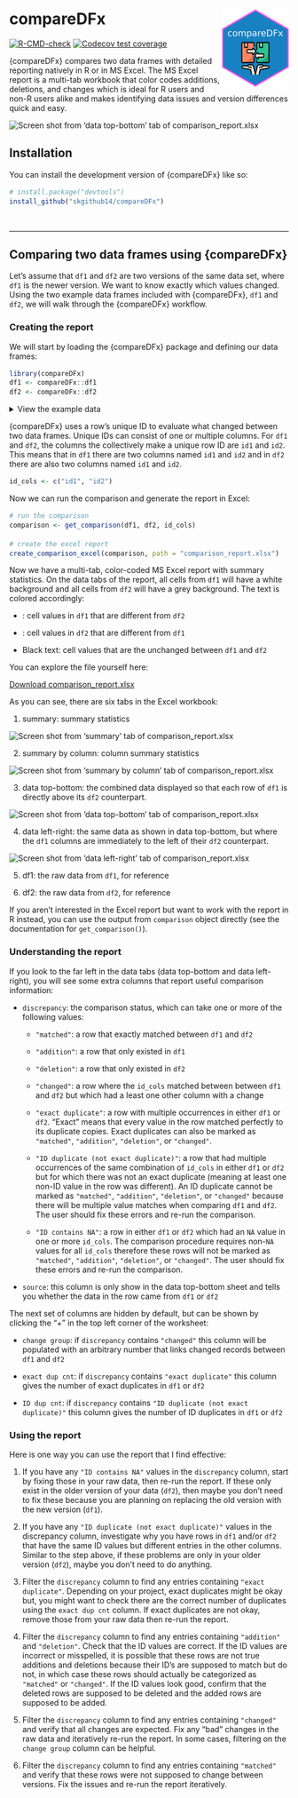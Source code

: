 
<!-- README.md is generated from README.Rmd. Please edit that file -->

# compareDFx <a href="https://skgithub14.github.io/compareDFx/"><img src="man/figures/logo.png" align="right" height="139" alt="compareDFx website" /></a>

<!-- badges: start -->

[![R-CMD-check](https://github.com/skgithub14/compareDFx/actions/workflows/R-CMD-check.yaml/badge.svg)](https://github.com/skgithub14/compareDFx/actions/workflows/R-CMD-check.yaml)
[![Codecov test
coverage](https://codecov.io/gh/skgithub14/compareDFx/branch/master/graph/badge.svg)](https://app.codecov.io/gh/skgithub14/compareDFx?branch=master)
<!-- badges: end -->

{compareDFx} compares two data frames with detailed reporting natively
in R or in MS Excel. The MS Excel report is a multi-tab workbook that
color codes additions, deletions, and changes which is ideal for R users
and non-R users alike and makes identifying data issues and version
differences quick and easy.

![Screen shot from ‘data top-bottom’ tab of
comparison_report.xlsx](https://github.com/skgithub14/compareDFx/raw/master/inst/extdata/report_top_bottom.png)

## Installation

You can install the development version of {compareDFx} like so:

``` r
# install.package("devtools")
install_github("skgithub14/compareDFx")
```

<br>

------------------------------------------------------------------------

## Comparing two data frames using {compareDFx}

Let’s assume that `df1` and `df2` are two versions of the same data set,
where `df1` is the newer version. We want to know exactly which values
changed. Using the two example data frames included with {compareDFx},
`df1` and `df2`, we will walk through the {compareDFx} workflow.

### Creating the report

We will start by loading the {compareDFx} package and defining our data
frames:

``` r
library(compareDFx)
df1 <- compareDFx::df1
df2 <- compareDFx::df2
```

<details>
<summary>
View the example data
</summary>

``` r
# example data, df1 
knitr::kable(df1)
```

| id1 | id2 | num | char | int | log   | date       | class_num_char | class_num_log | dec_diff_ref | dec_diff | extra1 |
|----:|:----|----:|:-----|----:|:------|:-----------|---------------:|--------------:|-------------:|---------:|:-------|
|   1 | A   |   1 | a    |   1 | NA    | 2023-01-01 |            100 |            NA |            1 |        1 | extra1 |
|   2 | B   |   2 | NA   |  NA | TRUE  | NA         |            100 |            NA |            1 |        1 | extra1 |
|   3 | C   |  NA | c    |   2 | FALSE | 2023-01-03 |            100 |            NA |            1 |        1 | extra1 |
|   4 | D   |   4 | d    |   3 | NA    | 2023-01-04 |            100 |            NA |            1 |        1 | extra1 |
|   5 | E   |   5 | e    |   5 | FALSE | 2023-01-05 |            100 |            NA |            1 |        1 | extra1 |
|   5 | E   |   5 | g    |   5 | FALSE | 2023-01-05 |            100 |            NA |            1 |        1 | extra1 |
|   5 | Z   |   5 | e    |   5 | FALSE | 2023-01-05 |            100 |            NA |            1 |        1 | extra1 |
|   5 | Z   |   5 | e    |   5 | FALSE | 2023-01-05 |            100 |            NA |            1 |        1 | extra1 |
|   5 | NA  |   5 | g    |   5 | FALSE | 2023-01-05 |            100 |            NA |            1 |        1 | extra1 |
|   6 | M   |   5 | e    |   5 | FALSE | 2023-01-05 |            100 |            NA |            1 |        1 | extra1 |

``` r
# example data, df2
knitr::kable(df2)
```

| id1 | id2 | num | char | int | log   | date       | class_num_char | class_num_log | dec_diff_ref | dec_diff | extra2 |
|----:|:----|----:|:-----|----:|:------|:-----------|:---------------|:--------------|-------------:|---------:|:-------|
|   1 | A   |   1 | a    |   1 | NA    | 2023-01-01 | 100            | NA            |        0e+00 | 1.000000 | extra2 |
|   1 | A   |   1 | a    |   1 | NA    | 2023-01-01 | 100            | NA            |        0e+00 | 1.000000 | extra2 |
|   1 | A   |   1 | a    |   1 | NA    | 2023-01-01 | 100            | NA            |        0e+00 | 1.000000 | extra2 |
|   2 | B   |   2 | NA   |  NA | TRUE  | NA         | 100            | NA            |       -1e-04 | 1.000100 | extra2 |
|   3 | C   |  NA | c    |   2 | FALSE | 2023-01-03 | 100            | NA            |       -1e-05 | 1.000010 | extra2 |
|   4 | D   |   4 | d    |   3 | NA    | 2023-01-04 | 100            | NA            |       -1e-06 | 1.000001 | extra2 |
|   6 | F   |   6 | f    |   6 | TRUE  | 2023-01-06 | 100            | NA            |        0e+00 | 1.000000 | extra2 |
|   6 | M   |   5 | e    |   5 | FALSE | 2023-01-05 | 100            | NA            |        1e+00 | 1.000000 | extra2 |

</details>

{compareDFx} uses a row’s unique ID to evaluate what changed between two
data frames. Unique IDs can consist of one or multiple columns. For
`df1` and `df2`, the columns the collectively make a unique row ID are
`id1` and `id2`. This means that in `df1` there are two columns named
`id1` and `id2` and in `df2` there are also two columns named `id1` and
`id2`.

``` r
id_cols <- c("id1", "id2")
```

Now we can run the comparison and generate the report in Excel:

``` r
# run the comparison
comparison <- get_comparison(df1, df2, id_cols)

# create the excel report
create_comparison_excel(comparison, path = "comparison_report.xlsx")
```

Now we have a multi-tab, color-coded MS Excel report with summary
statistics. On the data tabs of the report, all cells from `df1` will
have a white background and all cells from `df2` will have a grey
background. The text is colored accordingly:

- : cell values in `df1` that are different from `df2`

- : cell values in `df2` that are different from `df1`

- Black text: cell values that are the unchanged between `df1` and `df2`

You can explore the file yourself here:

[Download
comparison_report.xlsx](https://github.com/skgithub14/compareDFx/raw/master/inst/extdata/comparison_report.xlsx)

As you can see, there are six tabs in the Excel workbook:

1.  summary: summary statistics

![Screen shot from ‘summary’ tab of
comparison_report.xlsx](https://github.com/skgithub14/compareDFx/raw/master/inst/extdata/summary_tab.png)

2.  summary by column: column summary statistics

![Screen shot from ‘summary by column’ tab of
comparison_report.xlsx](https://github.com/skgithub14/compareDFx/raw/master/inst/extdata/summary_by_column_tab.png)

3.  data top-bottom: the combined data displayed so that each row of
    `df1` is directly above its `df2` counterpart.

![Screen shot from ‘data top-bottom’ tab of
comparison_report.xlsx](https://github.com/skgithub14/compareDFx/raw/master/inst/extdata/report_top_bottom.png)

4.  data left-right: the same data as shown in data top-bottom, but
    where the `df1` columns are immediately to the left of their `df2`
    counterpart.

![Screen shot from ‘data left-right’ tab of
comparison_report.xlsx](https://github.com/skgithub14/compareDFx/raw/master/inst/extdata/report_left_right.png)

5.  df1: the raw data from `df1`, for reference

6.  df2: the raw data from `df2`, for reference

If you aren’t interested in the Excel report but want to work with the
report in R instead, you can use the output from `comparison` object
directly (see the documentation for `get_comparison()`).

### Understanding the report

If you look to the far left in the data tabs (data top-bottom and data
left-right), you will see some extra columns that report useful
comparison information:

- `discrepancy`: the comparison status, which can take one or more of
  the following values:

  - `"matched"`: a row that exactly matched between `df1` and `df2`

  - `"addition"`: a row that only existed in `df1`

  - `"deletion"`: a row that only existed in `df2`

  - `"changed"`: a row where the `id_cols` matched between between `df1`
    and `df2` but which had a least one other column with a change

  - `"exact duplicate"`: a row with multiple occurrences in either `df1`
    or `df2`. “Exact” means that every value in the row matched
    perfectly to its duplicate copies. Exact duplicates can also be
    marked as `"matched"`, `"addition"`, `"deletion"`, or `"changed"`.

  - `"ID duplicate (not exact duplicate)"`: a row that had multiple
    occurrences of the same combination of `id_cols` in either `df1` or
    `df2` but for which there was not an exact duplicate (meaning at
    least one non-ID value in the row was different). An ID duplicate
    cannot be marked as `"matched"`, `"addition"`, `"deletion"`, or
    `"changed"` because there will be multiple value matches when
    comparing `df1` and `df2`. The user should fix these errors and
    re-run the comparison.

  - `"ID contains NA"`: a row in either `df1` or `df2` which had an `NA`
    value in one or more `id_cols`. The comparison procedure requires
    non-`NA` values for all `id_cols` therefore these rows will not be
    marked as `"matched"`, `"addition"`, `"deletion"`, or `"changed"`.
    The user should fix these errors and re-run the comparison.

- `source`: this column is only show in the data top-bottom sheet and
  tells you whether the data in the row came from `df1` or `df2`

The next set of columns are hidden by default, but can be shown by
clicking the “+” in the top left corner of the worksheet:

- `change group`: if `discrepancy` contains `"changed"` this column will
  be populated with an arbitrary number that links changed records
  between `df1` and `df2`

- `exact dup cnt`: if `discrepancy` contains `"exact duplicate"` this
  column gives the number of exact duplicates in `df1` or `df2`

- `ID dup cnt`: if `discrepancy` contains
  `"ID duplicate (not exact duplicate)"` this column gives the number of
  ID duplicates in `df1` or `df2`

### Using the report

Here is one way you can use the report that I find effective:

1.  If you have any `"ID contains NA"` values in the `discrepancy`
    column, start by fixing those in your raw data, then re-run the
    report. If these only exist in the older version of your data
    (`df2`), then maybe you don’t need to fix these because you are
    planning on replacing the old version with the new version (`df1`).

2.  If you have any `"ID duplicate (not exact duplicate)"` values in the
    discrepancy column, investigate why you have rows in `df1` and/or
    `df2` that have the same ID values but different entries in the
    other columns. Similar to the step above, if these problems are only
    in your older version (`df2`), maybe you don’t need to do anything.

3.  Filter the `discrepancy` column to find any entries containing
    `"exact duplicate"`. Depending on your project, exact duplicates
    might be okay but, you might want to check there are the correct
    number of duplicates using the `exact dup cnt` column. If exact
    duplicates are not okay, remove those from your raw data then re-run
    the report.

4.  Filter the `discrepancy` column to find any entries containing
    `"addition"` and `"deletion"`. Check that the ID values are correct.
    If the ID values are incorrect or misspelled, it is possible that
    these rows are not true additions and deletions because their ID’s
    are supposed to match but do not, in which case these rows should
    actually be categorized as `"matched"` or `"changed"`. If the ID
    values look good, confirm that the deleted rows are supposed to be
    deleted and the added rows are supposed to be added.

5.  Filter the `discrepancy` column to find any entries containing
    `"changed"` and verify that all changes are expected. Fix any “bad”
    changes in the raw data and iteratively re-run the report. In some
    cases, filtering on the `change group` column can be helpful.

6.  Filter the `discrepancy` column to find any entries containing
    `"matched"` and verify that these rows were not supposed to change
    between versions. Fix the issues and re-run the report iteratively.
